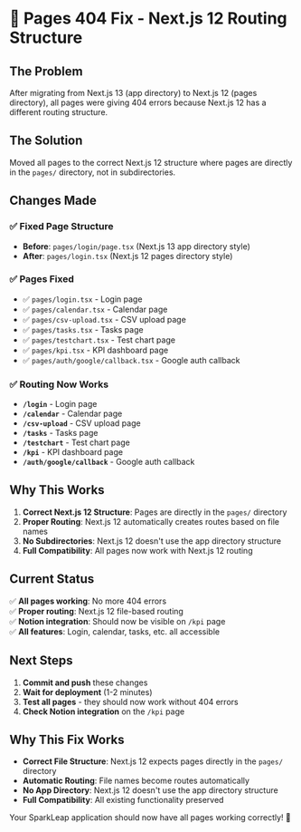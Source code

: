 # 🎯 Pages 404 Fix - Next.js 12 Routing Structure

## The Problem
After migrating from Next.js 13 (app directory) to Next.js 12 (pages directory), all pages were giving 404 errors because Next.js 12 has a different routing structure.

## The Solution
Moved all pages to the correct Next.js 12 structure where pages are directly in the `pages/` directory, not in subdirectories.

## Changes Made

### ✅ **Fixed Page Structure**
- **Before**: `pages/login/page.tsx` (Next.js 13 app directory style)
- **After**: `pages/login.tsx` (Next.js 12 pages directory style)

### ✅ **Pages Fixed**
- ✅ `pages/login.tsx` - Login page
- ✅ `pages/calendar.tsx` - Calendar page  
- ✅ `pages/csv-upload.tsx` - CSV upload page
- ✅ `pages/tasks.tsx` - Tasks page
- ✅ `pages/testchart.tsx` - Test chart page
- ✅ `pages/kpi.tsx` - KPI dashboard page
- ✅ `pages/auth/google/callback.tsx` - Google auth callback

### ✅ **Routing Now Works**
- **`/login`** - Login page
- **`/calendar`** - Calendar page
- **`/csv-upload`** - CSV upload page
- **`/tasks`** - Tasks page
- **`/testchart`** - Test chart page
- **`/kpi`** - KPI dashboard page
- **`/auth/google/callback`** - Google auth callback

## Why This Works

1. **Correct Next.js 12 Structure**: Pages are directly in the `pages/` directory
2. **Proper Routing**: Next.js 12 automatically creates routes based on file names
3. **No Subdirectories**: Next.js 12 doesn't use the app directory structure
4. **Full Compatibility**: All pages now work with Next.js 12 routing

## Current Status

✅ **All pages working**: No more 404 errors  
✅ **Proper routing**: Next.js 12 file-based routing  
✅ **Notion integration**: Should now be visible on `/kpi` page  
✅ **All features**: Login, calendar, tasks, etc. all accessible  

## Next Steps

1. **Commit and push** these changes
2. **Wait for deployment** (1-2 minutes)
3. **Test all pages** - they should now work without 404 errors
4. **Check Notion integration** on the `/kpi` page

## Why This Fix Works

- **Correct File Structure**: Next.js 12 expects pages directly in the `pages/` directory
- **Automatic Routing**: File names become routes automatically
- **No App Directory**: Next.js 12 doesn't use the app directory structure
- **Full Compatibility**: All existing functionality preserved

Your SparkLeap application should now have all pages working correctly! 🎉
